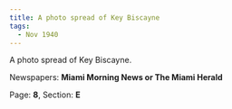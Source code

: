 ```yaml
---  
title: A photo spread of Key Biscayne  
tags:  
  - Nov 1940  
---  
```

  
A photo spread of Key Biscayne.  
  
Newspapers: **Miami Morning News or The Miami Herald**  
  
Page: **8**, Section: **E** 
